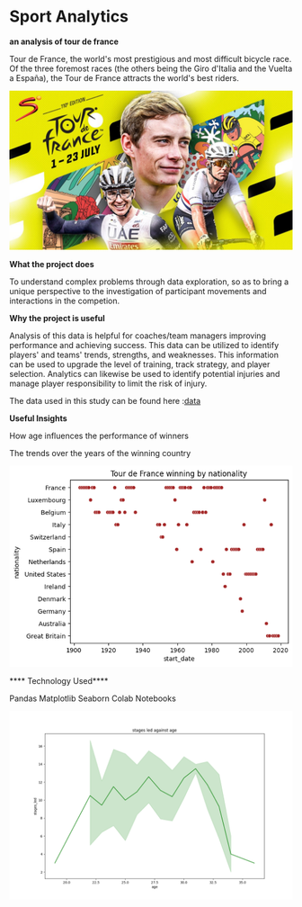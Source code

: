# Sport Analytics
**an analysis of tour de france**


Tour de France, the world's most prestigious and most difficult bicycle race. Of the three foremost races (the others being the Giro d'Italia and the Vuelta a España), the Tour de France attracts the world's best riders.

![image](https://github.com/mgangla/Sport_Analytics/blob/main/images/td-france.png)

**What the project does**

To understand complex problems through data exploration, so as to bring a unique perspective to the investigation of participant movements and interactions in the competion.

**Why the project is useful**

Analysis of this data is helpful for coaches/team managers improving performance and achieving success. This data can be utilized to identify players' and teams' trends, strengths, and weaknesses. This information can be used to upgrade the level of training, track strategy, and player selection. Analytics can likewise be used to identify potential injuries and manage player responsibility to limit the risk of injury.


 The data used in this study can be found here :[data](https://raw.githubusercontent.com/rfordatascience/tidytuesday/master/data/2020/2020-04-07/tdf_winners.csv)


 **Useful Insights**

 How age influences the performance of winners

 The trends over the years of the winning country

 ![image](https://github.com/mgangla/Sport_Analytics/blob/main/images/winners.png)

**** Technology Used****



 Pandas
 Matplotlib
 Seaborn
 Colab Notebooks

![image](https://github.com/mgangla/Sport_Analytics/blob/main/images/stages_led_against_age.png?raw=true)

 
